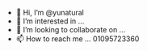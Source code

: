 - 👋 Hi, I’m @yunatural
- 👀 I’m interested in ... 
- 💞️ I’m looking to collaborate on ... 
- 📫 How to reach me ... 01095723360  

<!---
yunatural/yunatural is a ✨ special ✨ repository because its `README.md` (this file) appears on your GitHub profile.
You can click the Preview link to take a look at your changes.
--->
